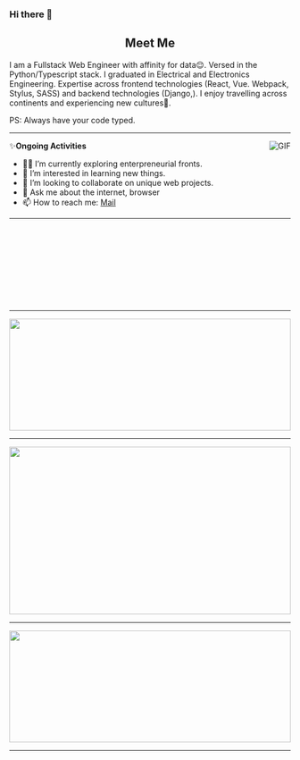 ### Hi there 👋

<h2 align="center">Meet Me</h2>

I am a Fullstack Web Engineer with affinity for data😌. Versed in the Python/Typescript stack. I graduated in Electrical and Electronics Engineering. Expertise across frontend technologies (React, Vue. Webpack, Stylus, SASS) and backend technologies (Django,). I enjoy travelling across continents and experiencing new cultures🤪.

PS: Always have your code typed.

<hr>

<img align="right" alt="GIF" src="https://media.giphy.com/media/v1.Y2lkPTc5MGI3NjExZmNkNDQ4YTUwNzRmMDI3OWIzZWIwM2Q5ODk4MzQ3MzcxYWVlNzQ3OCZlcD12MV9pbnRlcm5hbF9naWZzX2dpZklkJmN0PWc/bGgsc5mWoryfgKBx1u/giphy.gif" />

✨**Ongoing Activities**
- 😶‍🌫️ I’m currently exploring enterpreneurial fronts.
- 👀 I’m interested in learning new things.
- 💞️ I’m looking to collaborate on unique web projects.
- 💬 Ask me about the internet, browser
- 📫 How to reach me: [Mail](mailto:praiseajayi2@gmail.com)
  

<hr>

<br><br><br><br><br><br><br><br>

<hr>

<a href="https://git.io/streak-stats"><img width="100%" height="200" src="https://streak-stats.demolab.com?user=NerdPraise&theme=dark&border_radius=5"></a>

<hr>

<a href="https://github.com/anuraghazra/github-readme-stats"><img width="100%" height="300" src="https://github-readme-stats.vercel.app/api/top-langs/?username=NerdPraise&theme=gotham&layout=pie"></a>

<hr>

<a href="https://github.com/anuraghazra/github-readme-stats" title="Go to Source"><img width="100%" height="200" src="https://github-readme-stats.vercel.app/api?username=NerdPraise&show_icons=true&theme=tokyonight"></a>

<hr>
